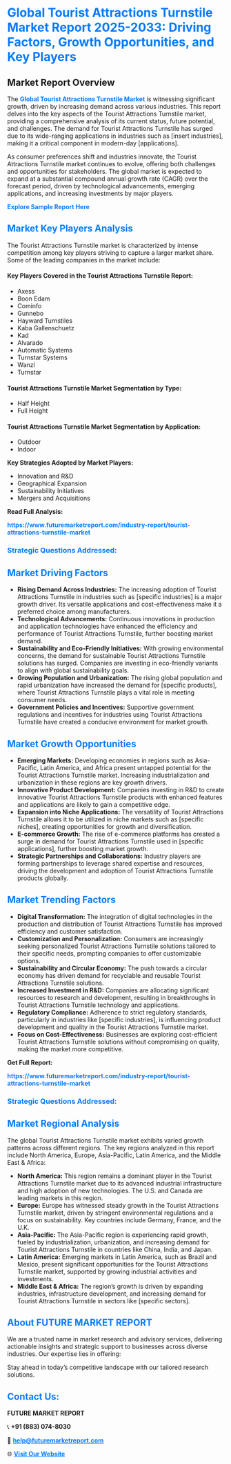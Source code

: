 <h1 style="color: #007BFF;">Global Tourist Attractions Turnstile Market Report 2025-2033: Driving Factors, Growth Opportunities, and Key Players</h1>

<section id="overview">
<h2>Market Report Overview</h2>
<p>The <a href="https://www.futuremarketreport.com/industry-report/tourist-attractions-turnstile-market" style="color: #007BFF; text-decoration: none;"><strong>Global Tourist Attractions Turnstile Market</strong></a> is witnessing significant growth, driven by increasing demand across various industries. This report delves into the key aspects of the Tourist Attractions Turnstile market, providing a comprehensive analysis of its current status, future potential, and challenges. The demand for Tourist Attractions Turnstile has surged due to its wide-ranging applications in industries such as [insert industries], making it a critical component in modern-day [applications].</p>
<p>As consumer preferences shift and industries innovate, the Tourist Attractions Turnstile market continues to evolve, offering both challenges and opportunities for stakeholders. The global market is expected to expand at a substantial compound annual growth rate (CAGR) over the forecast period, driven by technological advancements, emerging applications, and increasing investments by major players.</p>
</section>

<section id="overview">
<p><a href="https://www.futuremarketreport.com/request-sample/reportId=42293" style="color: #007BFF; text-decoration: none;"><strong>Explore Sample Report Here</strong></a></p>
</section>

<section id="key-players">
<h2 style="color: #007BFF;">Market Key Players Analysis</h2>
<p>The Tourist Attractions Turnstile market is characterized by intense competition among key players striving to capture a larger market share. Some of the leading companies in the market include:</p>
<h4>Key Players Covered in the Tourist Attractions Turnstile Report:</h4>
<ul><li>Axess</li><li>Boon Edam</li><li>Cominfo</li><li>Gunnebo</li><li>Hayward Turnstiles</li><li>Kaba Gallenschuetz</li><li>Kad</li><li>Alvarado</li><li>Automatic Systems</li><li>Turnstar Systems</li><li>Wanzl</li><li>Turnstar</li></ul>
<h4>Tourist Attractions Turnstile Market Segmentation by Type:</h4>
<ul><li>Half Height</li><li>Full Height</li></ul>

<h4>Tourist Attractions Turnstile Market Segmentation by Application:</h4>
<ul><li>Outdoor</li><li>Indoor</li></ul>
<p><strong>Key Strategies Adopted by Market Players:</strong></p>
<ul>
<li>Innovation and R&D</li>
<li>Geographical Expansion</li>
<li>Sustainability Initiatives</li>
<li>Mergers and Acquisitions</li>
</ul>
</section>

<section>
<p><strong>Read Full Analysis: </strong></p><a href="https://www.futuremarketreport.com/industry-report/tourist-attractions-turnstile-market" style="color: #007BFF; text-decoration: none;"><strong>https://www.futuremarketreport.com/industry-report/tourist-attractions-turnstile-market</strong></a>
<h3 style="color: #007BFF;">Strategic Questions Addressed:</h3>
</section>

<section id="driving-factors">
<h2 style="color: #007BFF;">Market Driving Factors</h2>
<ul>
<li><strong>Rising Demand Across Industries:</strong> The increasing adoption of Tourist Attractions Turnstile in industries such as [specific industries] is a major growth driver. Its versatile applications and cost-effectiveness make it a preferred choice among manufacturers.</li>
<li><strong>Technological Advancements:</strong> Continuous innovations in production and application technologies have enhanced the efficiency and performance of Tourist Attractions Turnstile, further boosting market demand.</li>
<li><strong>Sustainability and Eco-Friendly Initiatives:</strong> With growing environmental concerns, the demand for sustainable Tourist Attractions Turnstile solutions has surged. Companies are investing in eco-friendly variants to align with global sustainability goals.</li>
<li><strong>Growing Population and Urbanization:</strong> The rising global population and rapid urbanization have increased the demand for [specific products], where Tourist Attractions Turnstile plays a vital role in meeting consumer needs.</li>
<li><strong>Government Policies and Incentives:</strong> Supportive government regulations and incentives for industries using Tourist Attractions Turnstile have created a conducive environment for market growth.</li>
</ul>
</section>

<section id="growth-opportunities">
<h2 style="color: #007BFF;">Market Growth Opportunities</h2>
<ul>
<li><strong>Emerging Markets:</strong> Developing economies in regions such as Asia-Pacific, Latin America, and Africa present untapped potential for the Tourist Attractions Turnstile market. Increasing industrialization and urbanization in these regions are key growth drivers.</li>
<li><strong>Innovative Product Development:</strong> Companies investing in R&D to create innovative Tourist Attractions Turnstile products with enhanced features and applications are likely to gain a competitive edge.</li>
<li><strong>Expansion into Niche Applications:</strong> The versatility of Tourist Attractions Turnstile allows it to be utilized in niche markets such as [specific niches], creating opportunities for growth and diversification.</li>
<li><strong>E-commerce Growth:</strong> The rise of e-commerce platforms has created a surge in demand for Tourist Attractions Turnstile used in [specific applications], further boosting market growth.</li>
<li><strong>Strategic Partnerships and Collaborations:</strong> Industry players are forming partnerships to leverage shared expertise and resources, driving the development and adoption of Tourist Attractions Turnstile products globally.</li>
</ul>
</section>

<section id="trending-factors">
<h2 style="color: #007BFF;">Market Trending Factors</h2>
<ul>
<li><strong>Digital Transformation:</strong> The integration of digital technologies in the production and distribution of Tourist Attractions Turnstile has improved efficiency and customer satisfaction.</li>
<li><strong>Customization and Personalization:</strong> Consumers are increasingly seeking personalized Tourist Attractions Turnstile solutions tailored to their specific needs, prompting companies to offer customizable options.</li>
<li><strong>Sustainability and Circular Economy:</strong> The push towards a circular economy has driven demand for recyclable and reusable Tourist Attractions Turnstile solutions.</li>
<li><strong>Increased Investment in R&D:</strong> Companies are allocating significant resources to research and development, resulting in breakthroughs in Tourist Attractions Turnstile technology and applications.</li>
<li><strong>Regulatory Compliance:</strong> Adherence to strict regulatory standards, particularly in industries like [specific industries], is influencing product development and quality in the Tourist Attractions Turnstile market.</li>
<li><strong>Focus on Cost-Effectiveness:</strong> Businesses are exploring cost-efficient Tourist Attractions Turnstile solutions without compromising on quality, making the market more competitive.</li>
</ul>
</section>

<section>
<p><strong>Get Full Report: </strong></p><a href="https://www.futuremarketreport.com/industry-report/tourist-attractions-turnstile-market" style="color: #007BFF; text-decoration: none;"><strong>https://www.futuremarketreport.com/industry-report/tourist-attractions-turnstile-market</strong></a>
<h3 style="color: #007BFF;">Strategic Questions Addressed:</h3>
</section>


<section id="regional-analysis">
<h2 style="color: #007BFF;">Market Regional Analysis</h2>
<p>The global Tourist Attractions Turnstile market exhibits varied growth patterns across different regions. The key regions analyzed in this report include North America, Europe, Asia-Pacific, Latin America, and the Middle East & Africa:</p>
<ul>
<li><strong>North America:</strong> This region remains a dominant player in the Tourist Attractions Turnstile market due to its advanced industrial infrastructure and high adoption of new technologies. The U.S. and Canada are leading markets in this region.</li>
<li><strong>Europe:</strong> Europe has witnessed steady growth in the Tourist Attractions Turnstile market, driven by stringent environmental regulations and a focus on sustainability. Key countries include Germany, France, and the U.K.</li>
<li><strong>Asia-Pacific:</strong> The Asia-Pacific region is experiencing rapid growth, fueled by industrialization, urbanization, and increasing demand for Tourist Attractions Turnstile in countries like China, India, and Japan.</li>
<li><strong>Latin America:</strong> Emerging markets in Latin America, such as Brazil and Mexico, present significant opportunities for the Tourist Attractions Turnstile market, supported by growing industrial activities and investments.</li>
<li><strong>Middle East & Africa:</strong> The region’s growth is driven by expanding industries, infrastructure development, and increasing demand for Tourist Attractions Turnstile in sectors like [specific sectors].</li>
</ul>
</section>

<footer>
<h2 style="color: #007BFF;">About FUTURE MARKET REPORT</h2>
<p>We are a trusted name in market research and advisory services, delivering actionable insights and strategic support to businesses across diverse industries. Our expertise lies in offering:</p>

<p>Stay ahead in today’s competitive landscape with our tailored research solutions.</p>

<h2 style="color: #007BFF;">Contact Us:</h2>
<p><strong>FUTURE MARKET REPORT</strong></p>
<p>📞 <strong>+91 (883) 074-8030</strong></p>
<p>📧 <strong><a href="mailto:help@futuremarketreport.com" style="color: #007BFF;">help@futuremarketreport.com</a></strong></p>
<p>🌐 <strong><a href="https://www.futuremarketreport.com/" style="color: #007BFF;">Visit Our Website</a></strong></p>
</footer>